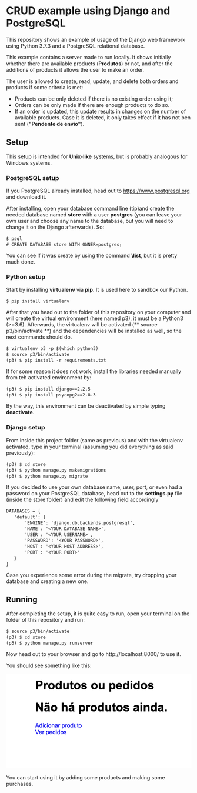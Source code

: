 # CRUD example using Django and PostgreSQL

This repository shows an example of usage of the 
Django web framework using Python 3.7.3 and a
PostgreSQL relational database.

This example contains a server made to run locally. 
It shows initially whether there are available products 
(**Produtos**) or not, and after the additions of products it
allows the user to make an order. 

The user is allowed to create,  read, update, and delete both
orders and products if some criteria is met:
  
  + Products can be only deleted if there is no existing order using it;
  + Orders can be only made if there are enough products to do so.
  + If an order is updated, this update results in changes on the
    number of available products. Case it is deleted, it only takes effect
    if it has not ben sent (**"Pendente de envio"**).
  

## Setup

This setup is intended for **Unix-like** systems, but is
probably analogous for Windows systems.

### PostgreSQL setup

If you PostgreSQL already installed, head out to
https://www.postgresql.org
and download it.

After installing, open your database command line (tip)and create
the needed database named **store** with a user **postgres** 
(you can leave your own user and choose any name to the database, 
but you will need to change it on the Django afterwards). So:

```console
$ psql
# CREATE DATABASE store WITH OWNER=postgres;
```

You can see if it was create by using the command **\list**, but it is pretty much done.

### Python setup

 Start by installing  **virtualenv** via **pip**. It is used here to sandbox
 our Python. 
 
 ```console
 $ pip install virtualenv
 ```
 
 After that you head out to the folder of this repository on your computer and 
 will create the virtual environment (here named p3), it must be a Python3 
 (>=3.6). Afterwards, the virtualenv will be activated (** source p3/bin/activate **) 
 and  the dependencies  will be installed as well, so the next commands should do.
 
 ```console
 $ virtualenv p3 -p $(which python3)
 $ source p3/bin/activate
 (p3) $ pip install -r requirements.txt
 ```
 
 If for some reason it does not work, install the libraries needed manually from teh activated
 environment by:
 
 ``` console
 (p3) $ pip install django==2.2.5
 (p3) $ pip install psycopg2==2.8.3
 ```
By the way, this environment can be deactivated by simple typing **deactivate**.

### Django setup

From inside this project folder (same as previous) and with the virtualenv activated, 
type in your terminal (assuming you did everything as said previously):

```console
(p3) $ cd store
(p3) $ python manage.py makemigrations
(p3) $ python manage.py migrate
```

 If you decided to use your own database name, user, port, or even had a password on your PostgreSQL
 database, head out to the **settings.py** file  (inside the store folder) and edit the following
 field accordingly
 ```code
 DATABASES = {
    'default': {
        'ENGINE': 'django.db.backends.postgresql',
        'NAME': '<YOUR DATABASE NAME>',
        'USER': '<YOUR USERNAME>',
        'PASSWORD': '<YOUR PASSWORD>',
        'HOST': '<YOUR HOST ADDRESS>',
        'PORT': '<YOUR PORT>'
    }
}
 ```


Case you experience some error during the migrate, try dropping your database and creating a new one.

## Running

After completing the setup, it is quite easy to run, open
your terminal on the folder of this repository and run:

```console
$ source p3/bin/activate
(p3) $ cd store
(p3) $ python manage.py runserver
```
Now head out to your browser and  go to http://localhost:8000/ to use it.

You should see something like this:

![running](running.png)

You can start using it by adding some products and making some purchases.
